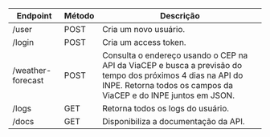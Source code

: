 | Endpoint | Método | Descrição |
|-----------------------|--------|-------------------------------------------------------------------------------------------------------------------|
| /user | POST | Cria um novo usuário. |
| /login | POST | Cria um access token. |
| /weather-forecast | POST | Consulta o endereço usando o CEP na API da ViaCEP e busca a previsão do tempo dos próximos 4 dias na API do INPE. Retorna todos os campos da ViaCEP e do INPE juntos em JSON. |
| /logs | GET | Retorna todos os logs do usuário. |
| /docs | GET | Disponibiliza a documentação da API. |


